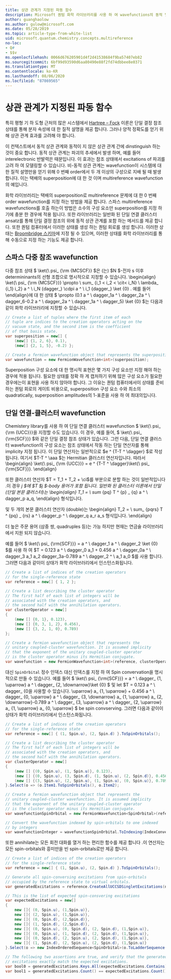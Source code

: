 ```yaml
---
title: 상관 관계가 지정된 파동 함수
description: Microsoft 퀀텀 화학 라이브러리를 사용 하 여 wavefunctions의 동적 및 비동적 상관 관계에 대해 알아봅니다.
author: guanghaolow
ms.author: gulow@microsoft.com
ms.date: 05/28/2019
ms.topic: article-type-from-white-list
uid: microsoft.quantum.chemistry.concepts.multireference
no-loc:
- Q#
- $$v
ms.openlocfilehash: 0066d676205901d4f2d41538684f9ba57407eb82
ms.sourcegitcommit: 6bf99d93590d6aa80490e88f2fd74dbbee8e0371
ms.translationtype: MT
ms.contentlocale: ko-KR
ms.lasthandoff: 08/06/2020
ms.locfileid: "87869565"
---
```

# <a name="correlated-wavefunctions"></a>상관 관계가 지정된 파동 함수

특히 평형 기 하 도형 근처의 많은 시스템에서 [Hartree – Fock](xref:microsoft.quantum.chemistry.concepts.hartreefock) 이론은 단일 결정 참조 상태를 통해 분자 속성에 대 한 질적 설명을 제공 합니다. 그러나 양적 정확도를 얻기 위해 상관 관계 효과를 고려해 야 합니다. 

이 컨텍스트에서 동적 상관 관계와 동적이 지 않은 상관 관계 간에 dinstinguish 하는 것이 중요 합니다.
동적 상관 관계는 파괴의 추세에서 발생 하며, 예를 들어 interelectronic 반발력은 때문입니다. 이 효과는 참조 상태에서 excitations of 파괴를 고려 하 여 모델링할 수 있습니다. 비-동적 상관 관계는 wavefunction이 시스템에 대 한 질적 설명만을 얻기 위해 0 번째 order에서 두 개 이상의 구성으로 지배 될 때 발생 합니다.
이는 택배의 superposition에 대 한 것 이며 multireference wavefunction의 예입니다.

화학 라이브러리는 택배의 superposition로 multireference 문제에 대 한 0 번째 order wavefunction를 지정 하는 방법을 제공 합니다. 스파스 multireference wavefunctions를 호출 하는이 방법은 소수의 구성 요소만 superposition를 지정 하기에 충분 한 경우에 적용 됩니다. 또한 라이브러리는 일반화 된 단일 연결 클러스터 ansatz를 통해 단일 결정 참조의 위에 동적 상관 관계를 포함 하는 메서드를 제공 합니다. 또한 퀀텀 컴퓨터에서 이러한 상태를 생성 하는 퀀텀 회로를 생성 합니다. 이러한 상태는 [Broombridge 스키마](xref:microsoft.quantum.libraries.chemistry.schema.broombridge)에 지정 될 수 있으며, 이러한 상태를 화학 라이브러리를 통해 수동으로 지정 하는 기능도 제공 합니다.

## <a name="sparse-multi-reference-wavefunction"></a>스파스 다중 참조 wavefunction
다중 참조 상태 $ \ket{\ psi_ {\rm {MCSCF}} $은 (는) $N $-전자 s 이후 determininants의 선형 조합으로 명시적으로 지정할 수 있습니다.
\begin{align} \ket{\ psi_ {\rm {MCSCF}}} \propto \ sum_ {i_1 < i_2 < \cit< i_N} \ lambda_ {i_1} i_2} a ^ \ i_N {dagger_} \cdpi a ^ \ i_1 {dagger_} \ket {0} .
예를 들어 \end{align}에 대 한 상태 $ \propto (0.1 a ^ \ dagger_1a ^ \ dagger_2a ^ \ dagger_6-0.2 a ^ \ dagger_2a ^ \ dagger_1a ^ \ dagger_5) \ket {0} $는 다음과 같이 화학 라이브러리에 지정할 수 있습니다.
```csharp
// Create a list of tuples where the first item of each 
// tuple are indices to the creation operators acting on the
// vacuum state, and the second item is the coefficient
// of that basis state.
var superposition = new[] {
    (new[] {1, 2, 6}, 0.1),
    (new[] {2, 1, 5}, -0.2) };

// Create a fermion wavefunction object that represents the superposition.
var wavefunction = new FermionWavefunction<int>(superposition);
```
Superposition 구성 요소에 대 한 명시적 표현은 몇 가지 구성 요소만 지정 해야 하는 경우에 적용 됩니다. 필요한 상태를 정확 하 게 캡처하기 위해 많은 구성 요소가 필요한 경우에는이 표현을 사용 하지 않아야 합니다. 그 이유는 퀀텀 컴퓨터에서이 상태를 준비 하는 퀀텀 회로의 게이트 비용으로, superposition 구성 요소 수와 최소의 quadratically, superposition amplitudes의 1-표준을 사용 하 여 최대의입니다.

## <a name="unitary-coupled-cluster-wavefunction"></a>단일 연결-클러스터 wavefunction
Chemistery library를 사용 하 여 단일 연결 클러스터 wavefunction $ \ket{\ psi_ {\rm {UCC}}}을 지정할 수도 있습니다. 이 경우, 예를 들어, $ \ket{\ psi_ {\rm{SCF}}} $와 같은 단일 결정 참조 상태가 있습니다. 그런 다음, 단일 연결 클러스터 wavefunction의 구성 요소는 참조 상태에서 작동 하는 단일 연산자를 통해 implicity 지정 됩니다.
이 단일 연산자는 일반적으로 $e ^ {T-T ^ \dagger} $로 작성 됩니다. 여기서 $T-T ^ \aaa $는 Hermitian 클러스터 연산자입니다. 따라서 \begin{align} \ket{\ psi_ {\rm {UCC}}} = e ^ {T-T ^ \dagger}\ket{\ psi_ {\rm{SCF}}}.
\end{align}

또한 클러스터 연산자 $T = T_1 + T_2 + \ci$를 부분으로 분할 하는 것이 일반적입니다 .이 경우 _j $에 $T $j $-body 용어가 포함 됩니다. 일반화 된 클러스터 이론에서 단일 (단일 본문 클러스터)는 \begin{align} T_1 = \ sum_ {pq} T ^ {p} _ {q} a ^ \ dagger_p a_q, \end{align} 형식입니다.

및 두 개의 본문 클러스터 연산자 (double)는 \begin{align} T_2 = \ sum_ {pqrs} T ^ {pq} _ {rs} a ^ \ dagger_p ^ \ dagger_q a_r a_s 형식입니다.
\end{align}

더 높은 주문 용어 (삼중 쌍, quadruples 등)는 가능 하지만 현재는 연금술 라이브러리에서 지원 되지 않습니다.

예를 들어 $ \ket{\ psi_ {\rm{SCF}}} = a ^ \ dagger_1 a ^ \ dagger_2 \ket {0} $를 사용 하 여 $T = 0.123 a ^ \ dagger_0 a_1 + 0.456 a ^ \ dagger_0a ^ \ dagger_3 a_1 a_2 dagger_3a-0.789 a ^ \ dagger_2 ^ \ a_1 a_0 $를 사용 합니다. 그러면 다음과 같이이 상태가 화학 라이브러리에서 인스턴스화됩니다.
```csharp
// Create a list of indices of the creation operators
// for the single-reference state
var reference = new[] { 1, 2 };

// Create a list describing the cluster operator
// The first half of each list of integers will be
// associated with the creation operators, and
// the second half with the annihilation operators.
var clusterOperator = new[]
{
    (new [] {0, 1}, 0.123),
    (new [] {0, 3, 1, 2}, 0.456),
    (new [] {3, 2, 1, 0}, 0.789)
};

// Create a fermion wavefunction object that represents the 
// unitary coupled-cluster wavefunction. It is assumed implicity
// that the exponent of the unitary coupled-cluster operator
// is the cluster operator minus its Hermitian conjugate.
var wavefunction = new FermionWavefunction<int>(reference, clusterOperator);
```

대신 `SpinOrbital` 정수 인덱스 대신 인덱스를 지정 하 여 Spin convervation을 명시적으로 만들 수 있습니다. 예를 들어 $ \ket{\ psi_ {\rm{SCF}}} = a ^ \ dagger_ {1, \uparrow} a ^ \ dagger_ {2, \downarrow}\ket {0} $ 및 let $T = 0.123 a ^ \ dagger_ {0을 사용할 수 있습니다. \uparrow} a_ {1, \uparrow} + 0.456 a ^ \ dagger_ {0, \uparrow} a ^ \ dagger_ {3, \downarrow} a_ {1, \uparrow} a_ {2, \downarrow}-0.789 a ^ \ dagger_ {3, \uparrow} a ^ \ dagger_ {2, \uparrow} a_ {1, \uparrow} a_ {0, \uparrow} $ be spin convserving. 그러면 다음과 같이이 상태가 화학 라이브러리에서 인스턴스화됩니다.
```csharp
// Create a list of indices of the creation operators
// for the single-reference state
var reference = new[] { (1, Spin.u), (2, Spin.d) }.ToSpinOrbitals();

// Create a list describing the cluster operator
// The first half of each list of integers will be
// associated with the creation operators, and
// the second half with the annihilation operators.
var clusterOperator = new[]
{
    (new [] {(0, Spin.u), (1, Spin.u)}, 0.123),
    (new [] {(0, Spin.u), (3, Spin.d), (1, Spin.u), (2, Spin.d)}, 0.456),
    (new [] {(3, Spin.u), (2, Spin.u), (1, Spin.u), (0, Spin.u)}, 0.789)
}.Select(o => (o.Item1.ToSpinOrbitals(), o.Item2);

// Create a fermion wavefunction object that represents the 
// unitary coupled-cluster wavefunction. It is assumed implicity
// that the exponent of the unitary coupled-cluster operator
// is the cluster operator minus its Hermitian conjugate.
var wavefunctionSpinOrbital = new FermionWavefunction<SpinOrbital>(reference, clusterOperator);

// Convert the wavefunction indexed by spin-orbitals to one indexed
// by integers
var wavefunctionInteger = wavefunctionSpinOrbital.ToIndexing(IndexConvention.UpDown);
```

또한 annihilate는 모든 회전 대화를 열거 하는 편리한 함수를 제공 합니다 .이 연산자는 모든 spin-orbitals와 흥미만을 빈 spin-orbitals로만 제공 합니다.
```csharp
// Create a list of indices of the creation operators
// for the single-reference state
var reference = new[] { (1, Spin.u), (2, Spin.d) }.ToSpinOrbitals();

// Generate all spin-conversing excitations from spin-orbitals 
// occupied by the reference state to virtual orbitals.
var generatedExcitations = reference.CreateAllUCCSDSingletExcitations(nOrbitals: 3).Excitations;

// This is the list of expected spin-consvering excitations
var expectedExcitations = new[]
{
    new []{ (0, Spin.u), (1,Spin.u)},
    new []{ (2, Spin.u), (1,Spin.u)},
    new []{ (0, Spin.d), (2,Spin.d)},
    new []{ (1, Spin.d), (2,Spin.d)},
    new []{ (0, Spin.u), (0, Spin.d), (2, Spin.d), (1,Spin.u)},
    new []{ (0, Spin.u), (1, Spin.d), (2, Spin.d), (1,Spin.u)},
    new []{ (0, Spin.d), (2, Spin.u), (2, Spin.d), (1,Spin.u)},
    new []{ (1, Spin.d), (2, Spin.u), (2, Spin.d), (1,Spin.u)}
}.Select(o => new IndexOrderedSequence<SpinOrbital>(o.ToLadderSequence()));

// The following two assertions are true, and verify that the generated 
// excitations exactly match the expected excitations.
var bool0 = generatedExcitations.Keys.All(expectedExcitations.Contains);
var bool1 = generatedExcitations.Count() == expectedExcitations.Count();
```
